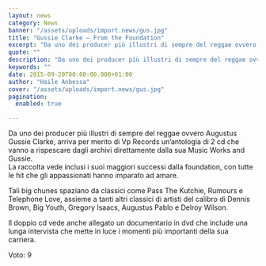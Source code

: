 ```yaml
---
layout: news
category: News
banner: "/assets/uploads/import.news/gus.jpg"
title: "Gussie Clarke – From the Foundation"
excerpt: "Da uno dei producer più illustri di sempre del reggae ovvero Augustus Gussie Clarke, arriva per merito di Vp Records un’antologia di 2 cd che vanno a rispescare dagli archivi direttamente dalla sua Music Works and Gussie. La raccolta vede inclusi i suoi maggiori successi dalla foundation, con tutte le hit che gli appassionati hanno [&hellip"
quote: ""
description: "Da uno dei producer più illustri di sempre del reggae ovvero Augustus Gussie Clarke, arriva per merito di Vp Records un’antologia di 2 cd che vanno a rispescare dagli archivi direttamente dalla sua Music Works and Gussie. La raccolta vede inclusi i suoi maggiori successi dalla foundation, con tutte le hit che gli appassionati hanno [&hellip"
keywords: ""
date: 2015-09-20T00:00:00.000+01:00
author: "Haile Anbessa"
cover: "/assets/uploads/import.news/gus.jpg"
pagination:
  enabled: true

---
```


[](https://hotmc.com/wp-content/uploads/2015/09/gus.jpg)

Da uno dei producer più illustri di sempre del reggae ovvero Augustus Gussie Clarke, arriva per merito di Vp Records un’antologia di 2 cd che vanno a rispescare dagli archivi direttamente dalla sua Music Works and Gussie.  
La raccolta vede inclusi i suoi maggiori successi dalla foundation, con tutte le hit che gli appassionati hanno imparato ad amare.

Tali big chunes spaziano da classici come Pass The Kutchie, Rumours e Telephone Love, assieme a tanti altri classici di artisti del calibro di Dennis Brown, Big Youth, Gregory Isaacs, Augustus Pablo e Delroy Wilson.

Il doppio cd vede anche allegato un documentario in dvd che include una lunga intervista che mette in luce i momenti più importanti della sua carriera.

Voto: 9